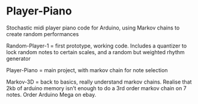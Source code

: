 Player-Piano
============

Stochastic midi player piano code for Arduino, using Markov chains to create random performances

Random-Player-1 = first prototype, working code. Includes a quantizer to lock random notes to certain scales, and a random but weighted rhythm generator 

Player-Piano = main project, with markov chain for note selection 

Markov-3D = back to basics, really understand markov chains. Realise that 2kb of arduino memory isn't enough to do a 3rd order markov chain on 7 notes. Order Arduino Mega on ebay. 